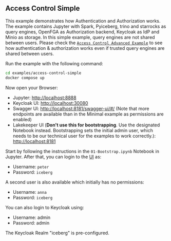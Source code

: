 ## Access Control Simple
This example demonstrates how Authentication and Authorization works. The example contains Jupyter with Spark, Pyiceberg, trino and starrocks as query engines, OpenFGA as Authorization backend, Keycloak as IdP and Minio as storage. In this simple example, query engines are not shared between users. Please check the [`Access Control Advanced Example`](../access-control-advanced/) to see how authentication & authorization works even if trusted query engines are shared between users.

Run the example with the following command:
```bash
cd examples/access-control-simple
docker compose up
```

Now open your Browser:
* Jupyter: [http://localhost:8888](http://localhost:8888)
* Keycloak UI: [http://localhost:30080](http://localhost:30080)
* Swagger UI: [http://localhost:8181/swagger-ui/#/](http://localhost:8181/swagger-ui/#/) (Note that more endpoints are available than in the Minimal example as permissions are enabled)
* Lakekeeper UI (**Don't use this for bootstrapping**. Use the designated Notebook instead. Bootstrapping sets the initial admin user, which needs to be our technical user for the examples to work correctly.): [http://localhost:8181](http://localhost:8181)

Start by following the instructions in the `01-Bootstrap.ipynb` Notebook in Jupyter. After that, you can login to the [UI](http://localhost:8181) as:
* Username: `peter`
* Password: `iceberg`

A second user is also available which initially has no permissions:
* Username: `anna`
* Password: `iceberg`

You can also login to Keycloak using:
* Username: admin
* Password: admin

The Keycloak Realm "iceberg" is pre-configured.
